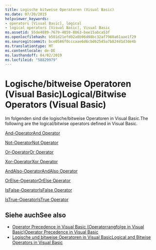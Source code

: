 ```yaml
---
title: Logische bitweise Operatoren (Visual Basic)
ms.date: 07/20/2015
helpviewer_keywords:
- operators [Visual Basic], logical
- logical operators [Visual Basic], Visual Basic
ms.assetid: 55de4889-7679-4859-8063-bee15abca53f
ms.openlocfilehash: b501d21efd02a0b96d98bc32af7968a61aae1f29
ms.sourcegitcommit: bce0586f0cccaae6d6cbd625d5a7b824d1d3de4b
ms.translationtype: MT
ms.contentlocale: de-DE
ms.lasthandoff: 04/02/2019
ms.locfileid: "58829979"
---
```

# <a name="logicalbitwise-operators-visual-basic"></a><span data-ttu-id="ad384-102">Logische/bitweise Operatoren (Visual Basic)</span><span class="sxs-lookup"><span data-stu-id="ad384-102">Logical/Bitwise Operators (Visual Basic)</span></span>
<span data-ttu-id="ad384-103">Im folgenden sind die logische/bitweise Operatoren in Visual Basic.</span><span class="sxs-lookup"><span data-stu-id="ad384-103">The following are the logical/bitwise operators defined in Visual Basic.</span></span>  
  
 [<span data-ttu-id="ad384-104">And-Operator</span><span class="sxs-lookup"><span data-stu-id="ad384-104">And Operator</span></span>](../../../visual-basic/language-reference/operators/and-operator.md)  
  
 [<span data-ttu-id="ad384-105">Not-Operator</span><span class="sxs-lookup"><span data-stu-id="ad384-105">Not Operator</span></span>](../../../visual-basic/language-reference/operators/not-operator.md)  
  
 [<span data-ttu-id="ad384-106">Or-Operator</span><span class="sxs-lookup"><span data-stu-id="ad384-106">Or Operator</span></span>](../../../visual-basic/language-reference/operators/or-operator.md)  
  
 [<span data-ttu-id="ad384-107">Xor-Operator</span><span class="sxs-lookup"><span data-stu-id="ad384-107">Xor Operator</span></span>](../../../visual-basic/language-reference/operators/xor-operator.md)  
  
 [<span data-ttu-id="ad384-108">AndAlso-Operator</span><span class="sxs-lookup"><span data-stu-id="ad384-108">AndAlso Operator</span></span>](../../../visual-basic/language-reference/operators/andalso-operator.md)  
  
 [<span data-ttu-id="ad384-109">OrElse-Operator</span><span class="sxs-lookup"><span data-stu-id="ad384-109">OrElse Operator</span></span>](../../../visual-basic/language-reference/operators/orelse-operator.md)  
  
 [<span data-ttu-id="ad384-110">IsFalse-Operator</span><span class="sxs-lookup"><span data-stu-id="ad384-110">IsFalse Operator</span></span>](../../../visual-basic/language-reference/operators/isfalse-operator.md)  
  
 [<span data-ttu-id="ad384-111">IsTrue-Operator</span><span class="sxs-lookup"><span data-stu-id="ad384-111">IsTrue Operator</span></span>](../../../visual-basic/language-reference/operators/istrue-operator.md)  
  
## <a name="see-also"></a><span data-ttu-id="ad384-112">Siehe auch</span><span class="sxs-lookup"><span data-stu-id="ad384-112">See also</span></span>

- [<span data-ttu-id="ad384-113">Operator Precedence in Visual Basic (Operatorrangfolge in Visual Basic)</span><span class="sxs-lookup"><span data-stu-id="ad384-113">Operator Precedence in Visual Basic</span></span>](../../../visual-basic/language-reference/operators/operator-precedence.md)
- [<span data-ttu-id="ad384-114">Logische und bitweise Operatoren in Visual Basic</span><span class="sxs-lookup"><span data-stu-id="ad384-114">Logical and Bitwise Operators in Visual Basic</span></span>](../../../visual-basic/programming-guide/language-features/operators-and-expressions/logical-and-bitwise-operators.md)
